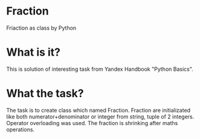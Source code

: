 # Fraction
Friaction as class by Python

# What is it?
This is solution of interesting task from Yandex Handbook "Python Basics".
# What the task?
The task is to create class which named Fraction.
Fraction are initializated like both numerator+denominator or integer from string, tuple of 2 integers.
Operator overloading was used.
The fraction is shrinking after maths operations.
